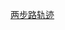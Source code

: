 
[两步路轨迹](https://www.2bulu.com/track/t-4YDlWCXeunTp%252FR2KBg5Tzw%253D%253D.htm;jsessionid=D8F3DBAD55125788925B9AC9AE95921B-n2)
